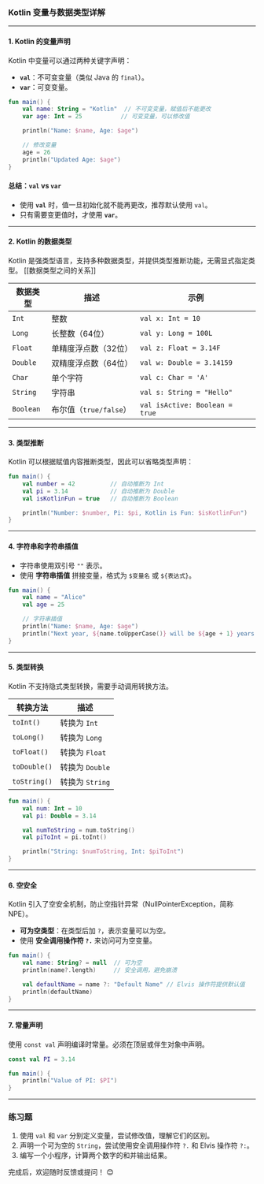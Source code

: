 ### **Kotlin 变量与数据类型详解**

---

#### **1. Kotlin 的变量声明**

Kotlin 中变量可以通过两种关键字声明：

- **`val`**：不可变变量（类似 Java 的 `final`）。
- **`var`**：可变变量。

```kotlin
fun main() {
    val name: String = "Kotlin"  // 不可变变量，赋值后不能更改
    var age: Int = 25           // 可变变量，可以修改值

    println("Name: $name, Age: $age")

    // 修改变量
    age = 26
    println("Updated Age: $age")
}
```

#### **总结：`val` vs `var`**

- 使用 **`val`** 时，值一旦初始化就不能再更改，推荐默认使用 `val`。
- 只有需要变更值时，才使用 **`var`**。

---

#### **2. Kotlin 的数据类型**

Kotlin 是强类型语言，支持多种数据类型，并提供类型推断功能，无需显式指定类型。
[[数据类型之间的关系]]

| 数据类型      | 描述                | 示例                             |
| --------- | ----------------- | ------------------------------ |
| `Int`     | 整数                | `val x: Int = 10`              |
| `Long`    | 长整数（64位）          | `val y: Long = 100L`           |
| `Float`   | 单精度浮点数（32位）       | `val z: Float = 3.14F`         |
| `Double`  | 双精度浮点数（64位）       | `val w: Double = 3.14159`      |
| `Char`    | 单个字符              | `val c: Char = 'A'`            |
| `String`  | 字符串               | `val s: String = "Hello"`      |
| `Boolean` | 布尔值（`true/false`） | `val isActive: Boolean = true` |

---

#### **3. 类型推断**

Kotlin 可以根据赋值内容推断类型，因此可以省略类型声明：

```kotlin
fun main() {
    val number = 42          // 自动推断为 Int
    val pi = 3.14            // 自动推断为 Double
    val isKotlinFun = true   // 自动推断为 Boolean

    println("Number: $number, Pi: $pi, Kotlin is Fun: $isKotlinFun")
}
```

---

#### **4. 字符串和字符串插值**

- 字符串使用双引号 `""` 表示。
- 使用 **字符串插值** 拼接变量，格式为 `$变量名` 或 `${表达式}`。

```kotlin
fun main() {
    val name = "Alice"
    val age = 25

    // 字符串插值
    println("Name: $name, Age: $age")
    println("Next year, ${name.toUpperCase()} will be ${age + 1} years old.")
}
```

---

#### **5. 类型转换**

Kotlin 不支持隐式类型转换，需要手动调用转换方法。

| 转换方法         | 描述           |
| ------------ | ------------ |
| `toInt()`    | 转换为 `Int`    |
| `toLong()`   | 转换为 `Long`   |
| `toFloat()`  | 转换为 `Float`  |
| `toDouble()` | 转换为 `Double` |
| `toString()` | 转换为 `String` |

```kotlin
fun main() {
    val num: Int = 10
    val pi: Double = 3.14

    val numToString = num.toString()
    val piToInt = pi.toInt()

    println("String: $numToString, Int: $piToInt")
}
```

---

#### **6. 空安全**

Kotlin 引入了空安全机制，防止空指针异常（NullPointerException，简称 NPE）。

- **可为空类型**：在类型后加 `?`，表示变量可以为空。
- 使用 **安全调用操作符 `?.`** 来访问可为空变量。

```kotlin
fun main() {
    val name: String? = null  // 可为空
    println(name?.length)     // 安全调用，避免崩溃

    val defaultName = name ?: "Default Name" // Elvis 操作符提供默认值
    println(defaultName)
}
```

---

#### **7. 常量声明**

使用 `const val` 声明编译时常量。必须在顶层或伴生对象中声明。

```kotlin
const val PI = 3.14

fun main() {
    println("Value of PI: $PI")
}
```

---

### **练习题**

1. 使用 `val` 和 `var` 分别定义变量，尝试修改值，理解它们的区别。
2. 声明一个可为空的 `String`，尝试使用安全调用操作符 `?.` 和 Elvis 操作符 `?:`。
3. 编写一个小程序，计算两个数字的和并输出结果。

完成后，欢迎随时反馈或提问！ 😊